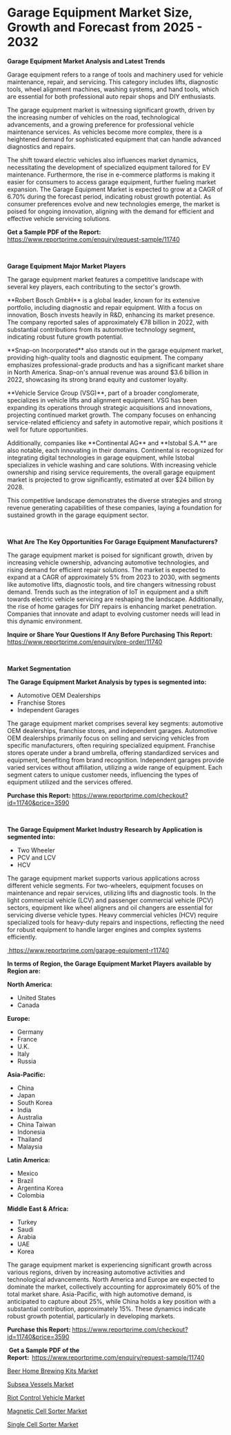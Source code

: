 <p><h1>Garage Equipment Market Size, Growth and Forecast from 2025 - 2032</h1></p><p><strong>Garage Equipment Market Analysis and Latest Trends</strong></p>
<p><p>Garage equipment refers to a range of tools and machinery used for vehicle maintenance, repair, and servicing. This category includes lifts, diagnostic tools, wheel alignment machines, washing systems, and hand tools, which are essential for both professional auto repair shops and DIY enthusiasts.</p><p>The garage equipment market is witnessing significant growth, driven by the increasing number of vehicles on the road, technological advancements, and a growing preference for professional vehicle maintenance services. As vehicles become more complex, there is a heightened demand for sophisticated equipment that can handle advanced diagnostics and repairs.</p><p>The shift toward electric vehicles also influences market dynamics, necessitating the development of specialized equipment tailored for EV maintenance. Furthermore, the rise in e-commerce platforms is making it easier for consumers to access garage equipment, further fueling market expansion. The Garage Equipment Market is expected to grow at a CAGR of 6.70% during the forecast period, indicating robust growth potential. As consumer preferences evolve and new technologies emerge, the market is poised for ongoing innovation, aligning with the demand for efficient and effective vehicle servicing solutions.</p></p>
<p><strong>Get a Sample PDF of the Report:&nbsp;</strong> <a href="https://www.reportprime.com/enquiry/request-sample/11740?utm_campaign=2446&utm_medium=2&utm_source=Github&utm_content=ia&utm_term=17032025&utm_id=garage-equipment">https://www.reportprime.com/enquiry/request-sample/11740</a></p>
<p>&nbsp;</p>
<p><strong>Garage Equipment Major Market Players</strong></p>
<p><p>The garage equipment market features a competitive landscape with several key players, each contributing to the sector's growth. </p><p>**Robert Bosch GmbH** is a global leader, known for its extensive portfolio, including diagnostic and repair equipment. With a focus on innovation, Bosch invests heavily in R&D, enhancing its market presence. The company reported sales of approximately €78 billion in 2022, with substantial contributions from its automotive technology segment, indicating robust future growth potential.</p><p>**Snap-on Incorporated** also stands out in the garage equipment market, providing high-quality tools and diagnostic equipment. The company emphasizes professional-grade products and has a significant market share in North America. Snap-on's annual revenue was around $3.6 billion in 2022, showcasing its strong brand equity and customer loyalty.</p><p>**Vehicle Service Group (VSG)**, part of a broader conglomerate, specializes in vehicle lifts and alignment equipment. VSG has been expanding its operations through strategic acquisitions and innovations, projecting continued market growth. The company focuses on enhancing service-related efficiency and safety in automotive repair, which positions it well for future opportunities.</p><p>Additionally, companies like **Continental AG** and **Istobal S.A.** are also notable, each innovating in their domains. Continental is recognized for integrating digital technologies in garage equipment, while Istobal specializes in vehicle washing and care solutions. With increasing vehicle ownership and rising service requirements, the overall garage equipment market is projected to grow significantly, estimated at over $24 billion by 2028.</p><p>This competitive landscape demonstrates the diverse strategies and strong revenue generating capabilities of these companies, laying a foundation for sustained growth in the garage equipment sector.</p></p>
<p>&nbsp;</p>
<p><strong>What Are The Key Opportunities For Garage Equipment Manufacturers?</strong></p>
<p><p>The garage equipment market is poised for significant growth, driven by increasing vehicle ownership, advancing automotive technologies, and rising demand for efficient repair solutions. The market is expected to expand at a CAGR of approximately 5% from 2023 to 2030, with segments like automotive lifts, diagnostic tools, and tire changers witnessing robust demand. Trends such as the integration of IoT in equipment and a shift towards electric vehicle servicing are reshaping the landscape. Additionally, the rise of home garages for DIY repairs is enhancing market penetration. Companies that innovate and adapt to evolving customer needs will lead in this dynamic environment.</p></p>
<p><strong>Inquire or Share Your Questions If Any Before Purchasing This Report:</strong> <a href="https://www.reportprime.com/enquiry/pre-order/11740?utm_campaign=2446&utm_medium=2&utm_source=Github&utm_content=ia&utm_term=17032025&utm_id=garage-equipment">https://www.reportprime.com/enquiry/pre-order/11740</a></p>
<p>&nbsp;</p>
<p><strong>Market Segmentation</strong></p>
<p><strong>The Garage Equipment Market Analysis by types is segmented into:</strong></p>
<p><ul><li>Automotive OEM Dealerships</li><li>Franchise Stores</li><li>Independent Garages</li></ul></p>
<p><p>The garage equipment market comprises several key segments: automotive OEM dealerships, franchise stores, and independent garages. Automotive OEM dealerships primarily focus on selling and servicing vehicles from specific manufacturers, often requiring specialized equipment. Franchise stores operate under a brand umbrella, offering standardized services and equipment, benefiting from brand recognition. Independent garages provide varied services without affiliation, utilizing a wide range of equipment. Each segment caters to unique customer needs, influencing the types of equipment utilized and the services offered.</p></p>
<p><strong>Purchase this Report:&nbsp;</strong><a href="https://www.reportprime.com/checkout?id=11740&price=3590&utm_campaign=2446&utm_medium=2&utm_source=Github&utm_content=ia&utm_term=17032025&utm_id=garage-equipment">https://www.reportprime.com/checkout?id=11740&price=3590</a></p>
<p>&nbsp;</p>
<p><strong>The Garage Equipment Market Industry Research by Application is segmented into:</strong></p>
<p><ul><li>Two Wheeler</li><li>PCV and LCV</li><li>HCV</li></ul></p>
<p><p>The garage equipment market supports various applications across different vehicle segments. For two-wheelers, equipment focuses on maintenance and repair services, utilizing lifts and diagnostic tools. In the light commercial vehicle (LCV) and passenger commercial vehicle (PCV) sectors, equipment like wheel aligners and oil changers are essential for servicing diverse vehicle types. Heavy commercial vehicles (HCV) require specialized tools for heavy-duty repairs and inspections, reflecting the need for robust equipment to handle larger engines and complex systems efficiently.</p></p>
<p><a href="https://www.reportprime.com/garage-equipment-r11740?utm_campaign=2446&utm_medium=2&utm_source=Github&utm_content=ia&utm_term=17032025&utm_id=garage-equipment">&nbsp;https://www.reportprime.com/garage-equipment-r11740</a></p>
<p><strong>In terms of Region, the Garage Equipment Market Players available by Region are:</strong></p>
<p>
    <p> <strong> North America: </strong>
        <ul>
            <li>United States</li>
            <li>Canada</li>
        </ul>
        </p> 
    <p> <strong> Europe: </strong>
        <ul>
            <li>Germany</li>
            <li>France</li>
            <li>U.K.</li>
            <li>Italy</li>
            <li>Russia</li>
        </ul>
        </p> 
    <p> <strong> Asia-Pacific: </strong>
        <ul>
            <li>China</li>
            <li>Japan</li>
            <li>South Korea</li>
            <li>India</li>
            <li>Australia</li>
            <li>China Taiwan</li>
            <li>Indonesia</li>
            <li>Thailand</li>
            <li>Malaysia</li>
        </ul>
        </p> 
    <p> <strong> Latin America: </strong>
        <ul>
            <li>Mexico</li>
            <li>Brazil</li>
            <li>Argentina Korea</li>
            <li>Colombia</li>
        </ul>
        </p> 
    <p> <strong> Middle East & Africa: </strong>
        <ul>
            <li>Turkey</li>
            <li>Saudi</li>
            <li>Arabia</li>
            <li>UAE</li>
            <li>Korea</li>
        </ul>
    </p>
    </p>
<p><p>The garage equipment market is experiencing significant growth across various regions, driven by increasing automotive activities and technological advancements. North America and Europe are expected to dominate the market, collectively accounting for approximately 60% of the total market share. Asia-Pacific, with high automotive demand, is anticipated to capture about 25%, while China holds a key position with a substantial contribution, approximately 15%. These dynamics indicate robust growth potential, particularly in developing markets.</p></p>
<p><strong>Purchase this Report: </strong><a href="https://www.reportprime.com/checkout?id=11740&price=3590&utm_campaign=2446&utm_medium=2&utm_source=Github&utm_content=ia&utm_term=17032025&utm_id=garage-equipment">https://www.reportprime.com/checkout?id=11740&price=3590</a></p>
<p>&nbsp;<strong>Get a Sample PDF of the Report:&nbsp;&nbsp;</strong><a href="https://www.reportprime.com/enquiry/request-sample/11740?utm_campaign=2446&utm_medium=2&utm_source=Github&utm_content=ia&utm_term=17032025&utm_id=garage-equipment">https://www.reportprime.com/enquiry/request-sample/11740</a></p>
<p><strong></strong></p>
<p><p><a href="https://www.linkedin.com/pulse/future-trends-growth-prospects-beer-home-brewing-kits-market-73spc?utm_campaign=2446&utm_medium=2&utm_source=Github&utm_content=ia&utm_term=17032025&utm_id=garage-equipment">Beer Home Brewing Kits Market</a></p><p><a href="https://github.com/sadaandilou/Market-Research-Report-List-1/blob/main/subsea-vessels-market.md?utm_campaign=2446&utm_medium=2&utm_source=Github&utm_content=ia&utm_term=17032025&utm_id=garage-equipment">Subsea Vessels Market</a></p><p><a href="https://github.com/moroesarta/Market-Research-Report-List-1/blob/main/riot-control-vehicle-market.md?utm_campaign=2446&utm_medium=2&utm_source=Github&utm_content=ia&utm_term=17032025&utm_id=garage-equipment">Riot Control Vehicle Market</a></p><p><a href="https://www.linkedin.com/pulse/market-trends-growth-magnetic-cell-sorter-industry-13-cagr-aecof?utm_campaign=2446&utm_medium=2&utm_source=Github&utm_content=ia&utm_term=17032025&utm_id=garage-equipment">Magnetic Cell Sorter Market</a></p><p><a href="https://www.linkedin.com/pulse/single-cell-sorter-market-report-forward-looking-perspective-qxxlf?utm_campaign=2446&utm_medium=2&utm_source=Github&utm_content=ia&utm_term=17032025&utm_id=garage-equipment">Single Cell Sorter Market</a></p></p>